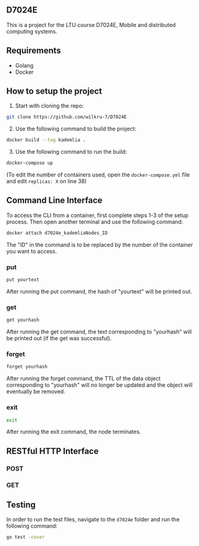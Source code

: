 ## D7024E
This is a project for the LTU course D7024E, Mobile and distributed computing systems.
## Requirements
- Golang
- Docker
## How to setup the project
1. Start with cloning the repo:
```bash
git clone https://github.com/wilkru-7/D7024E
```
2. Use the following command to build the project:
```bash
docker build --tag kademlia .
```
3. Use the following command to run the build:
```bash
docker-compose up
```

(To edit the number of containers used, open the ``docker-compose.yml`` file and edit ``replicas: X`` on line 38)
## Command Line Interface
To access the CLI from a container, first complete steps 1-3 of the setup process. Then open another terminal and use the following command:
```bash
docker attach d7024e_kademliaNodes_ID
```
The "ID" in the command is to be replaced by the number of the container you want to access.
### put
```bash
put yourtext
```
After running the put command, the hash of "yourtext" will be printed out.
### get
```bash
get yourhash
```
After running the get command, the text corresponding to "yourhash" will be printed out (if the get was successful).
### forget
```bash
forget yourhash
```
After running the forget command, the TTL of the data object corresponding to "yourhash" will no longer be updated and the object will eventually be removed.
### exit
```bash
exit
```
After running the exit command, the node terminates.
## RESTful HTTP Interface
### POST
### GET
## Testing
In order to run the test files, navigate to the ``d7024e`` folder and run the following command:
```bash
go test -cover
```
